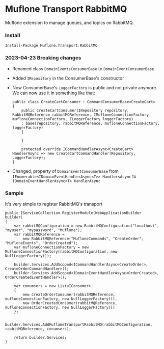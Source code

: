 # Muflone Transport RabbitMQ
Muflone extension to manage queues, and topics on RabbitMQ. 
 
### Install ###
`Install-Package Muflone.Transport.RabbitMQ`


### 2023-04-23 Breaking changes
- Renamed class `DomainEventsConsumerBase` to `DomainEventConsumerBase`
- Added `IRepository` in the ConsumerBase's constructor
- Now ConsumerBase's `LoggerFactory` is public and not private anymore. We can now use it in something like that:

      public class CreateCartConsumer : CommandConsumerBase<CreateCart>
      {
          public CreateCartConsumer(IRepository repository, RabbitMQReference rabbitMQReference, IMufloneConnectionFactory mufloneConnectionFactory, ILoggerFactory loggerFactory)
          : base(repository, rabbitMQReference, mufloneConnectionFactory, loggerFactory)
          {
  
          }
  
          protected override ICommandHandlerAsync<CreateCart> HandlerAsync => new CreateCartCommandHandler(Repository, LoggerFactory);
      }

- Changed, property of `DomainEventConsumerBase` from `IEnumerable<IDomainEventHandlerAsync<T>> HandlersAsync` to `IDomainEventHandlerAsync<T> HandlerAsync`

### Sample ###
It's very simple to register RabbitMQ's transport

    public IServiceCollection RegisterModule(WebApplicationBuilder builder)
    {
        var rabbitMQConfiguration = new RabbitMQConfiguration("localhost", "myuser", "mypassword", "Muflone");
        var rabbitMQReference =
            new RabbitMQReference("MufloneCommands", "CreateOrder", "MufloneEvents", "OrderCreated");
        var mufloneConnectionFactory = new MufloneConnectionFactory(rabbitMQConfiguration, new NullLoggerFactory());
    
        builder.Services.AddScoped<ICommandHandlerAsync<CreateOrder>, CreateOrderCommandHandler>();
        builder.Services.AddScoped<IDomainEventHandlerAsync<OrderCreated>, OrderCreatedEventHandler>();
    
        var conumsers = new List<IConsumer>
        {
            new CreateOrderConsumer(rabbitMQReference, mufloneConnectionFactory, new NullLoggerFactory()),
            new OrderCreatedConsumer(rabbitMQReference, mufloneConnectionFactory, new NullLoggerFactory())
        };
    
        builder.Services.AddMufloneTransportRabbitMQ(rabbitMQConfiguration, rabbitMQReference, conumsers);
    
        return builder.Services;
    }

